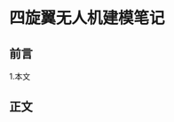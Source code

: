 

# 四旋翼无人机建模笔记

## 前言

1.本文


## 正文


<!--stackedit_data:
eyJoaXN0b3J5IjpbLTE3NDc0MjYyNTksLTczMDcwNDYwOSwyMT
I0NjczNjQ2LDE4NzIyNDIxMDldfQ==
-->